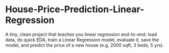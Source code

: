# House-Price-Prediction-Linear-Regression
A tiny, clean project that teaches you linear regression end-to-end: load data, do quick EDA, train a Linear Regression model, evaluate it, save the model, and predict the price of a new house (e.g. 2000 sqft, 3 beds, 5 yrs). 
